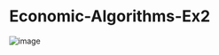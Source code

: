 # Economic-Algorithms-Ex2

![image](https://user-images.githubusercontent.com/58264273/211705434-5fa00521-26a5-4863-9f4a-441262c05dae.png)
